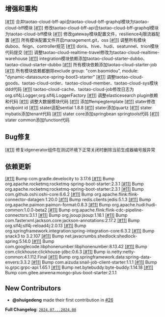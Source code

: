 ## 增强和重构

[[#11]](https://github.com/shuigedeng/taotao-cloud-project/issues/11) 合并taotao-cloud-bff-api合taotao-cloud-bff-graphql模块为taotao-cloud-bff模块 
[[#11]](https://github.com/shuigedeng/taotao-cloud-project/issues/11) 修改taotao-cloud-bff-api合taotao-cloud-bff-graphql模块为taotao-cloud-bff模块 
[[#11]](https://github.com/shuigedeng/taotao-cloud-project/issues/11) 修改gateway模块配置文件，resilience4j限流器配置 
[[#11]](https://github.com/shuigedeng/taotao-cloud-project/issues/11) 所有模块配置文件开启management.git，oss 
[[#11]](https://github.com/shuigedeng/taotao-cloud-project/issues/11) 调整所有模块duboo、feign、controller规范 
[[#11]](https://github.com/shuigedeng/taotao-cloud-project/issues/11) doris、hive、hudi、seatunnel、trion模块代码提交 
[[#11]](https://github.com/shuigedeng/taotao-cloud-project/issues/11) 调整taotao-cloud-realtime-travel修改为taotao-cloud-realtime-warehouse 
[[#11]](https://github.com/shuigedeng/taotao-cloud-project/issues/11) integration模块依赖添加taotao-cloud-starter-dubbo、taotao-cloud-starter-dubbo 
[[#11]](https://github.com/shuigedeng/taotao-cloud-project/issues/11) 所有模块依赖添加taotao-cloud-starter-job 
[[#11]](https://github.com/shuigedeng/taotao-cloud-project/issues/11) 所有模块依赖都删除exclude group: "com.baomidou", module: "dynamic-datasource-spring-boot3-starter" 
[[#11]](https://github.com/shuigedeng/taotao-cloud-project/issues/11) 调整taotao-cloud-goods、taotao-cloud-order、taotao-cloud-member、taotao-cloud-sys模块ddd代码 
[[#11]](https://github.com/shuigedeng/taotao-cloud-project/issues/11) taotao-cloud-cache、taotao-cloud-job修改日志为org.slf4j.Logger;org.slf4j.LoggerFactory 
[[#11]](https://github.com/shuigedeng/taotao-cloud-project/issues/11) 调整elasticesearch plugin依赖和代码 
[[#11]](https://github.com/shuigedeng/taotao-cloud-project/issues/11) 调整大数据模块代码 
[[#11]](https://github.com/shuigedeng/taotao-cloud-project/issues/11) 添加ffempegtemplate 
[[#11]](https://github.com/shuigedeng/taotao-cloud-project/issues/11) stater修改endpoint id 
[[#11]](https://github.com/shuigedeng/taotao-cloud-project/issues/11) stater适配sential 1.8.8 
[[#11]](https://github.com/shuigedeng/taotao-cloud-project/issues/11) stater添加quartz 
[[#11]](https://github.com/shuigedeng/taotao-cloud-project/issues/11) stater mybatis添加tenant代码 
[[#11]](https://github.com/shuigedeng/taotao-cloud-project/issues/11) stater core添加springbean springtools代码 
[[#11]](https://github.com/shuigedeng/taotao-cloud-project/issues/11) stater common添加function代码 

## Bug修复

[[#11]](https://github.com/shuigedeng/taotao-cloud-project/issues/11) 修复idgenerator组件在测试环境下正常关闭时删除当前生成器编号报异常 

## 依赖更新

[[#11]](https://github.com/shuigedeng/taotao-cloud-project/issues/11) Bump  com.gradle.develocity to 3.17.6 
[[#11]](https://github.com/shuigedeng/taotao-cloud-project/issues/11) Bump org.apache.rocketmq:rocketmq-spring-boot-starter:2.3.1 
[[#11]](https://github.com/shuigedeng/taotao-cloud-project/issues/11) Bump org.apache.rocketmq:rocketmq-spring-boot-starter:2.3.1 
[[#11]](https://github.com/shuigedeng/taotao-cloud-project/issues/11) Bump com.github.oshi:oshi-core:6.6.2 
[[#11]](https://github.com/shuigedeng/taotao-cloud-project/issues/11) Bump org.apache.flink:flink-connector-datagen:1.20.0 
[[#11]](https://github.com/shuigedeng/taotao-cloud-project/issues/11) Bump redis.clients:jedis:5.1.3 
[[#11]](https://github.com/shuigedeng/taotao-cloud-project/issues/11) Bump org.apache.paimon:paimon-format:0.8.3 
[[#11]](https://github.com/shuigedeng/taotao-cloud-project/issues/11) Bump org.apache.hudi:hudi-common:1.0.0-beta2 
[[#11]](https://github.com/shuigedeng/taotao-cloud-project/issues/11) Bump org.apache.flink:flink-cdc-pipeline-connectors:3.1.1 
[[#11]](https://github.com/shuigedeng/taotao-cloud-project/issues/11) Bump org.jsoup:jsoup:1.18.1 
[[#11]](https://github.com/shuigedeng/taotao-cloud-project/issues/11) Bump com.fasterxml.jackson.core:jackson-annotations:2.17.2 
[[#11]](https://github.com/shuigedeng/taotao-cloud-project/issues/11) Bump org.slf4j:slf4j-reload4j:2.0.13 
[[#11]](https://github.com/shuigedeng/taotao-cloud-project/issues/11) Bump org.springframework.integration:spring-integration-core:6.3.2 
[[#11]](https://github.com/shuigedeng/taotao-cloud-project/issues/11) Bump snack3 to 3.2.107 
[[#11]](https://github.com/shuigedeng/taotao-cloud-project/issues/11) Bump net.javacrumbs.shedlock:shedlock-spring:5.14.0 
[[#11]](https://github.com/shuigedeng/taotao-cloud-project/issues/11) Bump com.googlecode.libphonenumber:libphonenumber:8.13.42 
[[#11]](https://github.com/shuigedeng/taotao-cloud-project/issues/11) Bump com.clickhouse:clickhouse-jdbc:0.6.3 
[[#11]](https://github.com/shuigedeng/taotao-cloud-project/issues/11) Bump io.netty:netty-common:4.1.112.Final 
[[#11]](https://github.com/shuigedeng/taotao-cloud-project/issues/11) Bump org.springframework.data:spring-data-envers:3.3.2 
[[#11]](https://github.com/shuigedeng/taotao-cloud-project/issues/11) Bump com.aizuda:snail-job-client-starter:1.1.1 
[[#11]](https://github.com/shuigedeng/taotao-cloud-project/issues/11) Bump io.grpc:grpc-api:1.65.1 
[[#11]](https://github.com/shuigedeng/taotao-cloud-project/issues/11) Bump net.bytebuddy:byte-buddy:1.14.18 
[[#11]](https://github.com/shuigedeng/taotao-cloud-project/issues/11) Bump com.gitee.anwena:mongo-plus-boot-starter:2.1.1 

## New Contributors

* **@shuigedeng** made their first contribution in [#26](https://github.com/shuigedeng/taotao-cloud-project/pull/26)

**Full Changelog**: [`2024.07...2024.08`](https://github.com/shuigedeng/taotao-cloud-project/compare/2024.07...2024.08)

